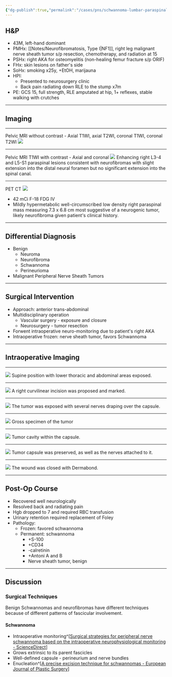 ```yaml
---
{"dg-publish":true,"permalink":"/cases/pns/schwannoma-lumbar-paraspinal/","tags":["NF1","tumor/lsp","PNS","schwannoma"],"created":"2023-05-12T22:42:34.000-05:00","updated":"2023-05-23T19:15:38.000-05:00"}
---
```



## H&P

- 43M, left-hand dominant
- PMHx: [[Notes/Neurofibromatosis, Type I\|NF1]], right leg malignant nerve sheath tumor s/p resection, chemotherapy, and radiation at 15
- PSHx: right AKA for osteomyelitis (non-healing femur fracture s/p ORIF)
- FHx: skin lesions on father's side
- SoHx: smoking x25y, +EtOH, marijauna
- HPI: 
	- Presented to neurosurgery clinic
	- Back pain radiating down RLE to the stump x7m
- PE: GCS 15, full strength, RLE amputated at hip, 1+ reflexes, stable walking with crutches

---

## Imaging

---

Pelvic MRI without contrast - Axial T1WI, axial T2WI, coronal T1WI, coronal T2WI 
![](https://i.imgur.com/6MfNHCL.png)

---

Pelvic MRI T1WI with contrast - Axial and coronal
![](https://i.imgur.com/jW7ZCzD.png)
Enhancing right L3-4 and L5-S1 paraspinal lesions consistent with neurofibromas with slight extension into the distal neural foramen but no significant extension into the spinal canal. 

---

PET CT
![](https://i.imgur.com/gIFttns.png)
- 42 mCi F-18 FDG IV
- Mildly hypermetabolic well-circumscribed low density right paraspinal mass measuring 7.3 x 6.8 cm most suggestive of a neurogenic tumor, likely neurofibroma given patient's clinical history.

---

## Differential Diagnosis

- Benign
    -   Neuroma
    -   Neurofibroma
    -   Schwannoma
    -   Perineurioma
-   Malignant Peripheral Nerve Sheath Tumors

---

## Surgical Intervention

- Approach: anterior trans-abdominal
- Multidisciplinary operation
	- Vascular surgery - exposure and closure
	- Neurosurgery - tumor resection
- Forwent intraoperative neuro-monitoring due to patient's right AKA
- Intraoperative frozen: nerve sheath tumor, favors Schwannoma

---

## Intraoperative Imaging

---

![](https://i.imgur.com/soSWsd5.jpg) 
Supine position with lower thoracic and abdominal areas exposed. 

---

![](https://i.imgur.com/e4uymBz.jpg)
A right curvilinear incision was proposed and marked.

---

![](https://i.imgur.com/GBzvEkl.jpg)
The tumor was exposed with several nerves draping over the capsule.

---

![](https://i.imgur.com/6zps9dW.jpg)
Gross specimen of the tumor

---

![](https://i.imgur.com/fQ9GS60.jpg)
Tumor cavity within the capsule.

---

![](https://i.imgur.com/X0f99LR.jpg)
Tumor capsule was preserved, as well as the nerves attached to it.

---

![](https://i.imgur.com/O2xCxIh.jpg)
The wound was closed with Dermabond.

---

## Post-Op Course

- Recovered well neurologically
- Resolved back and radiating pain
- Hgb dropped to 7 and required RBC transfusion
- Urinary retention required replacement of Foley
- Pathology:
	- Frozen: favored schwannoma
	- Permanent: schwannoma
		- +S-100
		- +CD34
		- -calretinin
		- +Antoni A and B
		- Nerve sheath tumor, benign

---

## Discussion

### Surgical Techniques

Benign Schwannomas and neurofibromas have different techniques because of different patterns of fascicular involvement.

#### Schwannoma


- Intraoperative monitoring^[[Surgical strategies for peripheral nerve schwannoma based on the intraoperative neurophysiological monitoring - ScienceDirect](https://www.sciencedirect.com/science/article/pii/S2468900919300386)]
- Grows extrinsic to its parent fascicles
- Well-defined capsule - perineurium and nerve bundles
- Enucleation^[[A precise excision technique for schwannomas - European Journal of Plastic Surgery](https://link.springer.com/article/10.1007/s00238-012-0715-1)]